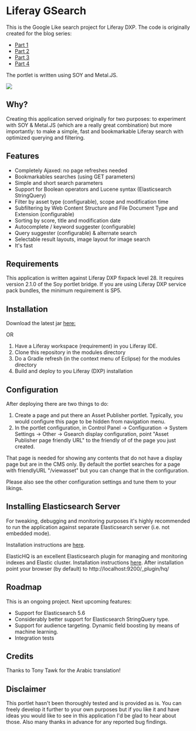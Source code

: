 # Liferay GSearch

This is the Google Like search project for Liferay DXP. The code is originally created for the blog series:

 * [Part 1](https://web.liferay.com/web/petteri.karttunen/blog/-/blogs/creating-a-google-like-search)
 * [Part 2](https://web.liferay.com/web/petteri.karttunen/blog/-/blogs/creating-a-google-like-search-part-ii-filter-by-structure-and-document-type)
 * [Part 3](https://web.liferay.com/web/petteri.karttunen/blog/-/blogs/creating-a-google-like-search-part-iii-autocompletion-suggestions)
 * [Part 4](https://web.liferay.com/web/petteri.karttunen/blog/-/blogs/creating-a-google-like-search-part-iv-query-tuning-and-lucene-syntax)

The portlet is written using SOY and Metal.JS. 

![](https://web.liferay.com/documents/78288332/0/gsearch-blog-part2.gif/5a55c403-7ead-491b-b583-5881f7786684?t=1509349505916)


## Why?
Creating this application served originally for two purposes: to experiment with SOY & Metal.JS (which are a really great combination) but more importantly: to make a simple, fast and bookmarkable Liferay search with optimized querying and filtering. 

## Features

* Completely Ajaxed: no page refreshes needed
* Bookmarkables searches (using GET parameters)
* Simple and short search parameters
* Support for Boolean operators and Lucene syntax (Elasticsearch StringQuery)
* Filter by asset type (configurable), scope and modification time
* Subfiltering by Web Content Structure and File Document Type and Extension (configurable)
* Sorting by score, title and modification date
* Autocomplete / keyword suggester (configurable)
* Query suggester (configurable) & alternate search
* Selectable result layouts, image layout for image search
* It's fast

## Requirements
This application is written against Liferay DXP fixpack level 28. It requires version 2.1.0 of the Soy portlet bridge.
If you are using Liferay DXP service pack bundles, the minimum requirement is SP5.

## Installation

Download the latest jar [here:](https://github.com/peerkar/liferay-gsearch/tree/master/gsearch-web/latest)

OR

1. Have a Liferay workspace (requirement) in you Liferay IDE. 
2. Clone this repository in the modules directory
3. Do a Gradle refresh (in the context menu of Eclipse) for the modules directory
4. Build and deploy to you Liferay (DXP) installation

## Configuration
After deploying there are two things to do:
1. Create a page and put there an Asset Publisher portlet. Typically, you would configure this page to be hidden from navigation menu.
2. In the portlet configuration, in Control Panel -> Configuration -> System Settings -> Other -> Gsearch display configuration, point "Asset Publisher page friendly URL" to the friendly of of the page you just created.

That page is needed for showing any contents that do not have a display page but are in the CMS only. By default the portlet searches for a page with friendlyURL "/viewasset" but you can change that in the  configuration.

Please also see the other configuration settings and tune them to your likings.

## Installing Elasticsearch Server
For tweaking, debugging and monitoring purposes it's highly recommended to run the application against separate Elasticsearch server (i.e. not embedded mode).

Installation instructions are [here](https://dev.liferay.com/discover/deployment/-/knowledge_base/7-0/installing-elasticsearch).

ElasticHQ is an excellent Elasticsearch plugin for managing and monitoring indexes and Elastic cluster. Installation instructions [here](http://www.elastichq.org/support_plugin.html). After installation point your browser (by default) to http://localhost:9200/_plugin/hq/

## Roadmap
This is an ongoing project. Next upcoming features:

 * Support for Elasticsearch 5.6
 * Considerably better support for Elasticsearch StringQuery type.
 * Support for audience targeting. Dynamic field boosting by means of machine learning.
 * Integration tests


## Credits
Thanks to Tony Tawk for the Arabic translation!

## Disclaimer
This portlet hasn't been thoroughly tested and is provided as is. You can freely develop it further to your own purposes but if you like it and have ideas you would like to see in this application I'd be glad to hear about those. Also many thanks in advance for any reported bug findings.
	


